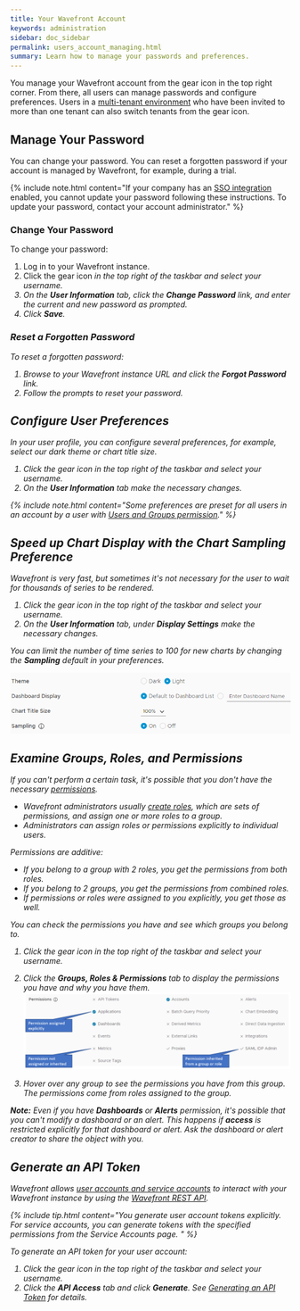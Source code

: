 ```yaml
---
title: Your Wavefront Account
keywords: administration
sidebar: doc_sidebar
permalink: users_account_managing.html
summary: Learn how to manage your passwords and preferences.
---
```

You manage your Wavefront account from the gear icon in the top right corner. From there, all users can manage passwords and configure preferences. Users in a [multi-tenant environment](authentication.html#multi-tenant-authentication) who have been invited to more than one tenant can also switch tenants from the gear icon.

## Manage Your Password

You can change your password. You can reset a forgotten password if your account is managed by Wavefront, for example, during a trial.

{% include note.html content="If your company has an [SSO integration](authentication.html) enabled, you cannot update your password following these instructions. To update your password, contact your account administrator." %}

### Change Your Password

To change your password:

1. Log in to your Wavefront instance.
2. Click the gear icon <i class="fa fa-cog"/> in the top right of the taskbar and select your username.
3. On the **User Information** tab, click the **Change Password** link, and enter the current and new password as prompted.
4. Click **Save**.

### Reset a Forgotten Password

To reset a forgotten password:

1. Browse to your Wavefront instance URL and click the **Forgot Password** link.
2. Follow the prompts to reset your password.


## Configure User Preferences

In your user profile, you can configure several preferences, for example, select our dark theme or chart title size.

1. Click the gear icon <i class="fa fa-cog"/> in the top right of the taskbar and select your username.
1. On the **User Information** tab make the necessary changes.


{% include note.html content="Some preferences are preset for all users in an account by a user with [Users and Groups permission](permissions_overview.html)." %}


## Speed up Chart Display with the Chart Sampling Preference

Wavefront is very fast, but sometimes it's not necessary for the user to wait for thousands of series to be rendered.

1. Click the gear icon <i class="fa fa-cog"/> in the top right of the taskbar and select your username.
1. On the **User Information** tab, under **Display Settings** make the necessary changes.

You can limit the number of time series to 100 for new charts by changing the **Sampling** default in your preferences.

![sampling preference](images/sampling_preference.png)


## Examine Groups, Roles, and Permissions

If you can't perform a certain task, it's possible that you don't have the necessary [permissions](permissions_overview.html).
* Wavefront administrators usually [create roles](users_roles.html), which are sets of permissions, and assign one or more roles to a group.
* Administrators can assign roles or permissions explicitly to individual users.

Permissions are additive:
* If you belong to a group with 2 roles, you get the permissions from both roles.
* If you belong to 2 groups, you get the permissions from combined roles.
* If permissions or roles were assigned to you explicitly, you get those as well.

You can check the permissions you have and see which groups you belong to.
1. Click the gear icon <i class="fa fa-cog"/> in the top right of the taskbar and select your username.
2. Click the **Groups, Roles & Permissions** tab to display the permissions you have and why you have them.
![groups and permissions](images/groups_and_permissions.png)

3. Hover over any group to see the permissions you have from this group. The permissions come from roles assigned to the group.

**Note:** Even if you have **Dashboards** or **Alerts** permission, it's possible that you can't modify a dashboard or an alert. This happens if **access** is restricted explicitly for that dashboard or alert. Ask the dashboard or alert creator to share the object with you.

## Generate an API Token

Wavefront allows [user accounts and service accounts](accounts.html) to interact with your Wavefront instance by using the [Wavefront REST API](wavefront_api.html).

{% include tip.html content="You generate user account tokens explicitly. For service accounts, you can generate tokens with the specified permissions from the Service Accounts page. " %}

To generate an API token for your user account:

1. Click the gear icon <i class="fa fa-cog"/> in the top right of the taskbar and select your username.
2. Click the **API Access** tab and click **Generate**. See [Generating an API Token](wavefront_api.html#generating-an-api-token) for details.
